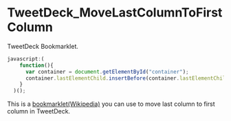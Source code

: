 # TweetDeck_MoveLastColumnToFirstColumn

TweetDeck Bookmarklet.

```javascript
javascript:(
    function(){
      var container = document.getElementById("container");
      container.lastElementChild.insertBefore(container.lastElementChild.lastElementChild, container.lastElementChild.firstChild);
    }
  )();
```

This is a <a href="http://en.wikipedia.org/wiki/Bookmarklet">bookmarklet(Wikipedia)</a> 
you can use to move last column to first column in TweetDeck.

